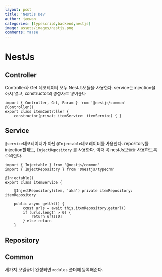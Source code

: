 ```yaml
---
layout: post
title: 'NestJs Dev'
author: jaewan
categories: [typescript,backend,nestjs]
image: assets/images/nestjs.png
comments: false
---
```


# NestJs

## Controller
Controller와 Get 데코레이터 모두 NestJs모듈을 사용한다.
service는 injection을 하지 않고, constructor의 생성자로 넣어준다
```
import { Controller, Get, Param } from '@nestjs/common'
@Controller()
export class itemController {
	constructor(private itemService: itemService) { }
```
## Service
```@service```데코레이터가 아닌 ```@Injectable```데코레이터를 사용한다.
repository를 injection할때도, ```InjectRepository``` 를 사용한다. 이때 꼭 nestJs모듈을 사용하도록 주의한다.

```
import { Injectable } from '@nestjs/common'
import { InjectRepository } from '@nestjs/typeorm'

@Injectable()
export class itemService {

	@InjectRepository(item, 'aka') private itemRepository: itemRepository

	public async getUrl() {
		const urls = await this.itemRepository.geturl()
		if (urls.length > 0) {
			return urls[0]
		} else return
	}
```

## Repository


## Common
세가지 모델들이 완성되면 ```modules``` 폴더에 등록해준다.